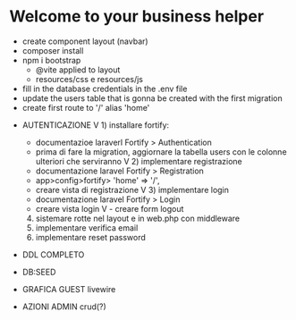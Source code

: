 # Welcome to your business helper
- create component layout (navbar)
- composer install
- npm i bootstrap
    - @vite applied to layout
    - resources/css e resources/js
- fill in the database credentials in the .env file
- update the users table that is gonna be created with the first migration
- create first route to '/' alias 'home'


* AUTENTICAZIONE
V  1) installare fortify:
    - documentazioe laraverl Fortify > Authentication
    - prima di fare la migration, aggiornare la tabella users con le colonne ulteriori che serviranno
V  2) implementare registrazione
    - documentazione laravel Fortify > Registration
    - app>config>fortify> 
        'home' => '/',
    - creare vista di registrazione
V   3) implementare login
    - documentazione laravel Fortify > Login
    - creare vista login
V   - creare form logout
    4) sistemare rotte nel layout e in web.php con middleware
    5) implementare verifica email
    6) implementare reset password



* DDL COMPLETO
* DB:SEED
* GRAFICA GUEST livewire
* AZIONI ADMIN crud(?)
